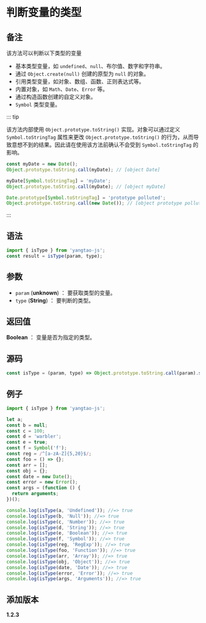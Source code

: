 # 判断变量的类型

## 备注

该方法可以判断以下类型的变量

- 基本类型变量，如 `undefined`、`null`、布尔值、数字和字符串。
- 通过 `Object.create(null)` 创建的原型为 `null` 的对象。
- 引用类型变量，如对象、数组、函数、正则表达式等。
- 内置对象，如 `Math`、`Date`、`Error` 等。
- 通过构造函数创建的自定义对象。
- `Symbol` 类型变量。

::: tip

该方法内部使用 `Object.prototype.toString()` 实现。对象可以通过定义 `Symbol.toStringTag` 属性来更改 `Object.prototype.toString()` 的行为，从而导致意想不到的结果。因此请在使用该方法前确认不会受到 `Symbol.toStringTag` 的影响。

```js
const myDate = new Date();
Object.prototype.toString.call(myDate); // [object Date]

myDate[Symbol.toStringTag] = 'myDate';
Object.prototype.toString.call(myDate); // [object myDate]

Date.prototype[Symbol.toStringTag] = 'prototype polluted';
Object.prototype.toString.call(new Date()); // [object prototype polluted]
```

:::

## 语法

```js
import { isType } from 'yangtao-js';
const result = isType(param, type);
```

## 参数

- `param` (**unknown**) ： 要获取类型的变量。
- `type` (**String**) ： 要判断的类型。

## 返回值

**Boolean** ： 变量是否为指定的类型。

## 源码

```js
const isType = (param, type) => Object.prototype.toString.call(param).split(' ')[1].replace(']', '') === type;
```

## 例子

```js
import { isType } from 'yangtao-js';

let a;
const b = null;
const c = 100;
const d = 'warbler';
const e = true;
const f = Symbol('f');
const reg = /^[a-zA-Z]{5,20}$/;
const foo = () => {};
const arr = [];
const obj = {};
const date = new Date();
const error = new Error();
const args = (function () {
  return arguments;
})();

console.log(isType(a, 'Undefined')); //=> true
console.log(isType(b, 'Null')); //=> true
console.log(isType(c, 'Number')); //=> true
console.log(isType(d, 'String')); //=> true
console.log(isType(e, 'Boolean')); //=> true
console.log(isType(f, 'Symbol')); //=> true
console.log(isType(reg, 'RegExp')); //=> true
console.log(isType(foo, 'Function')); //=> true
console.log(isType(arr, 'Array')); //=> true
console.log(isType(obj, 'Object')); //=> true
console.log(isType(date, 'Date')); //=> true
console.log(isType(error, 'Error')); //=> true
console.log(isType(args, 'Arguments')); //=> true
```

## 添加版本

**1.2.3**

